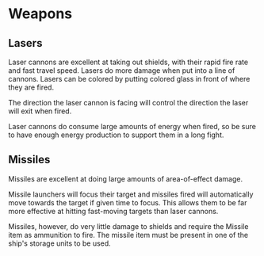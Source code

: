 # Weapons

## Lasers

Laser cannons are excellent at taking out shields, with their rapid fire rate and fast travel speed. Lasers do more damage when put into a line of cannons. Lasers can be colored by putting colored glass in front of where they are fired.

The direction the laser cannon is facing will control the direction the laser will exit when fired.

Laser cannons do consume large amounts of energy when fired, so be sure to have enough energy production to support them in a long fight.

## Missiles

Missiles are excellent at doing large amounts of area-of-effect damage.

Missile launchers will focus their target and missiles fired will automatically move towards the target if given time to focus. This allows them to be far more effective at hitting fast-moving targets than laser cannons.

Missiles, however, do very little damage to shields and require the Missile item as ammunition to fire. The missile item must be present in one of the ship's storage units to be used.
